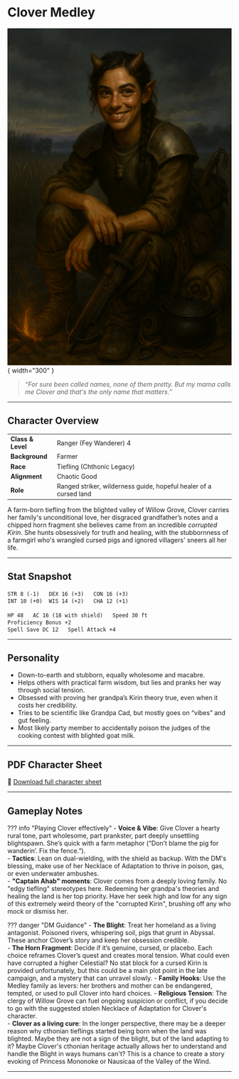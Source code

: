 # Clover Medley

![Clover Medley](assets/clover-medley.png){ width="300" }

> *“For sure been called names, none of them pretty. But my mama calls me Clover and that's the only name that matters.”*

---

## Character Overview

|                   |                                      |
| ----------------- | ------------------------------------ |
| **Class & Level** | Ranger (Fey Wanderer) 4              |
| **Background**    | Farmer                               |
| **Race**          | Tiefling (Chthonic Legacy)           |
| **Alignment**     | Chaotic Good                         |
| **Role**          | Ranged striker, wilderness guide, hopeful healer of a cursed land |

A farm-born tiefling from the blighted valley of Willow Grove, Clover carries her family's unconditional love, her disgraced grandfather’s notes and a chipped horn fragment she believes came from an incredible *corrupted Kirin*. She hunts obsessively for truth and healing, with the stubbornness of a farmgirl who's wrangled cursed pigs and ignored villagers' sneers all her life.

---

## Stat Snapshot

```text
STR 8 (-1)   DEX 16 (+3)   CON 16 (+3)
INT 10 (+0)  WIS 14 (+2)   CHA 12 (+1)

HP 48   AC 16 (18 with shield)   Speed 30 ft
Proficiency Bonus +2
Spell Save DC 12   Spell Attack +4
```

---

## Personality

* Down-to-earth and stubborn, equally wholesome and macabre.
* Helps others with practical farm wisdom, but lies and pranks her way through social tension.  
* Obsessed with proving her grandpa’s Kirin theory true, even when it costs her credibility.  
* Tries to be scientific like Grandpa Cad, but mostly goes on “vibes” and gut feeling.  
* Most likely party member to accidentally poison the judges of the cooking contest with blighted goat milk.  

---

## PDF Character Sheet

📄 [Download full character sheet](assets/clover-medley.pdf)

---

## Gameplay Notes

??? info "Playing Clover effectively"
	- **Voice & Vibe**: Give Clover a hearty rural tone, part wholesome, part prankster, part deeply unsettling blightspawn. She’s quick with a farm metaphor (“Don’t blame the pig for wanderin’. Fix the fence.”).  
	- **Tactics**: Lean on dual-wielding, with the shield as backup. With the DM's blessing, make use of her Necklace of Adaptation to thrive in poison, gas, or even underwater ambushes.    
	- **"Captain Ahab" moments**: Clover comes from a deeply loving family. No "edgy tiefling" stereotypes here. Redeeming her grandpa's theories and healing the land is her top priority. Have her seek high and low for any sign of this extremely weird theory of the "corrupted Kirin", brushing off any who mock or dismiss her.

??? danger "DM Guidance"
	- **The Blight**: Treat her homeland as a living antagonist. Poisoned rivers, whispering soil, pigs that grunt in Abyssal. These anchor Clover’s story and keep her obsession credible.  
	- **The Horn Fragment**: Decide if it’s genuine, cursed, or placebo. Each choice reframes Clover’s quest and creates moral tension. What could even have corrupted a higher Celestial? No stat block for a cursed Kirin is provided unfortunately, but this could be a main plot point in the late campaign, and a mystery that can unravel slowly.
	- **Family Hooks**: Use the Medley family as levers: her brothers and mother can be endangered, tempted, or used to pull Clover into hard choices.
	- **Religious Tension**: The clergy of Willow Grove can fuel ongoing suspicion or conflict, if you decide to go with the suggested stolen Necklace of Adaptation for Clover's character.  
	- **Clover as a living cure**: In the longer perspective, there may be a deeper reason why cthonian tieflings started being born when the land was blighted. Maybe they are not a sign of the blight, but of the land adapting to it? Maybe Clover's cthonian heritage actually allows her to understand and handle the Blight in ways humans can't? This is a chance to create a story evoking of Princess Mononoke or Nausicaa of the Valley of the Wind.

---

